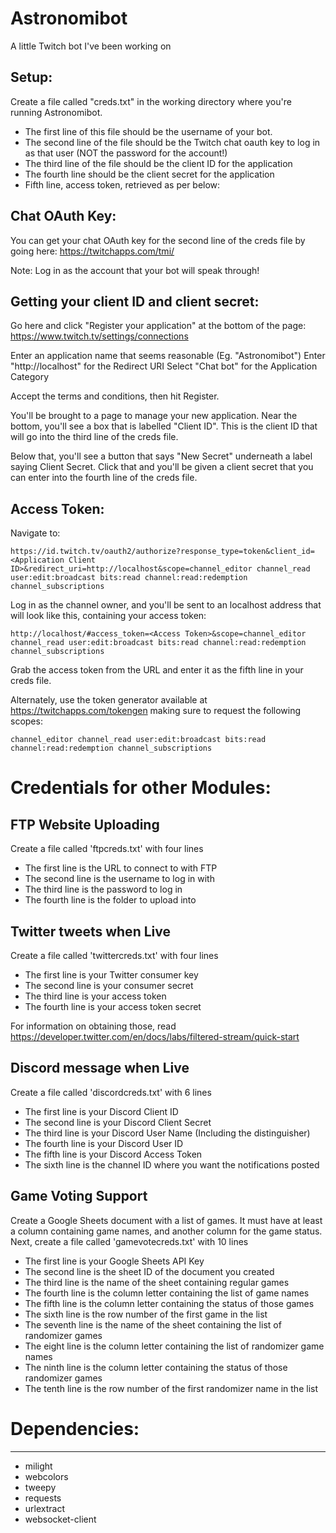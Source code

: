 # Astronomibot
A little Twitch bot I've been working on


Setup:
-------
Create a file called "creds.txt" in the working directory where you're running Astronomibot.  
   * The first line of this file should be the username of your bot.  
   * The second line of the file should be the Twitch chat oauth key to log in as that user (NOT the password for the account!)
   * The third line of the file should be the client ID for the application
   * The fourth line should be the client secret for the application
   * Fifth line, access token, retrieved as per below:

Chat OAuth Key:
----------------
You can get your chat OAuth key for the second line of the creds file by going here:
https://twitchapps.com/tmi/

Note: Log in as the account that your bot will speak through!

Getting your client ID and client secret:
-------------------------------------------
Go here and click "Register your application" at the bottom of the page:
https://www.twitch.tv/settings/connections

Enter an application name that seems reasonable (Eg. "Astronomibot")
Enter "http://localhost" for the Redirect URI
Select "Chat bot" for the Application Category

Accept the terms and conditions, then hit Register.

You'll be brought to a page to manage your new application.  Near the bottom, you'll see a box that is labelled "Client ID".
This is the client ID that will go into the third line of the creds file.

Below that, you'll see a button that says "New Secret" underneath a label saying Client Secret.  Click that and you'll be given
a client secret that you can enter into the fourth line of the creds file.


Access Token:
---------------
Navigate to:

    https://id.twitch.tv/oauth2/authorize?response_type=token&client_id=<Application Client ID>&redirect_uri=http://localhost&scope=channel_editor channel_read user:edit:broadcast bits:read channel:read:redemption channel_subscriptions

Log in as the channel owner, and you'll be sent to an localhost address that will look like this, containing your access token:

    http://localhost/#access_token=<Access Token>&scope=channel_editor channel_read user:edit:broadcast bits:read channel:read:redemption channel_subscriptions

Grab the access token from the URL and enter it as the fifth line in your creds file.


Alternately, use the token generator available at https://twitchapps.com/tokengen making sure to request the following scopes: 

    channel_editor channel_read user:edit:broadcast bits:read channel:read:redemption channel_subscriptions

# Credentials for other Modules:

## FTP Website Uploading
Create a file called 'ftpcreds.txt' with four lines
   * The first line is the URL to connect to with FTP
   * The second line is the username to log in with
   * The third line is the password to log in
   * The fourth line is the folder to upload into

## Twitter tweets when Live
Create a file called 'twittercreds.txt' with four lines
   * The first line is your Twitter consumer key
   * The second line is your consumer secret
   * The third line is your access token
   * The fourth line is your access token secret

For information on obtaining those, read https://developer.twitter.com/en/docs/labs/filtered-stream/quick-start

## Discord message when Live
Create a file called 'discordcreds.txt' with 6 lines
   * The first line is your Discord Client ID
   * The second line is your Discord Client Secret
   * The third line is your Discord User Name (Including the distinguisher)
   * The fourth line is your Discord User ID
   * The fifth line is your Discord Access Token
   * The sixth line is the channel ID where you want the notifications posted

## Game Voting Support
Create a Google Sheets document with a list of games.  It must have at least a column containing game names, and another column for the game status.
Next, create a file called 'gamevotecreds.txt' with 10 lines
   * The first line is your Google Sheets API Key
   * The second line is the sheet ID of the document you created
   * The third line is the name of the sheet containing regular games
   * The fourth line is the column letter containing the list of game names
   * The fifth line is the column letter containing the status of those games
   * The sixth line is the row number of the first game in the list
   * The seventh line is the name of the sheet containing the list of randomizer games
   * The eight line is the column letter containing the list of randomizer game names
   * The ninth line is the column letter containing the status of those randomizer games
   * The tenth line is the row number of the first randomizer name in the list


# Dependencies:
-------------
 * milight
 * webcolors
 * tweepy
 * requests
 * urlextract
 * websocket-client
